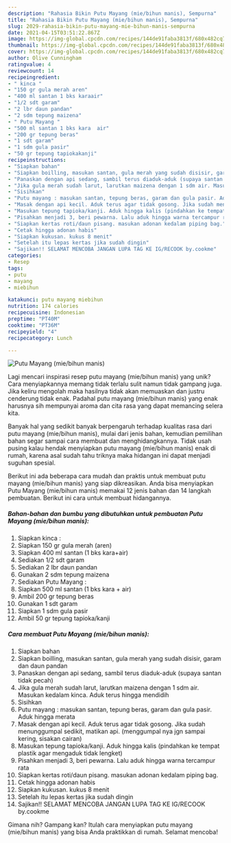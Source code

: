 ```yaml
---
description: "Rahasia Bikin Putu Mayang (mie/bihun manis), Sempurna"
title: "Rahasia Bikin Putu Mayang (mie/bihun manis), Sempurna"
slug: 2029-rahasia-bikin-putu-mayang-mie-bihun-manis-sempurna
date: 2021-04-15T03:51:22.867Z
image: https://img-global.cpcdn.com/recipes/144de91faba3813f/680x482cq70/putu-mayang-miebihun-manis-foto-resep-utama.jpg
thumbnail: https://img-global.cpcdn.com/recipes/144de91faba3813f/680x482cq70/putu-mayang-miebihun-manis-foto-resep-utama.jpg
cover: https://img-global.cpcdn.com/recipes/144de91faba3813f/680x482cq70/putu-mayang-miebihun-manis-foto-resep-utama.jpg
author: Olive Cunningham
ratingvalue: 4
reviewcount: 14
recipeingredient:
- " kinca "
- "150 gr gula merah aren"
- "400 ml santan 1 bks karaair"
- "1/2 sdt garam"
- "2 lbr daun pandan"
- "2 sdm tepung maizena"
- " Putu Mayang "
- "500 ml santan 1 bks kara  air"
- "200 gr tepung beras"
- "1 sdt garam"
- "1 sdm gula pasir"
- "50 gr tepung tapiokakanji"
recipeinstructions:
- "Siapkan bahan"
- "Siapkan boilling, masukan santan, gula merah yang sudah disisir, garam dan daun pandan"
- "Panaskan dengan api sedang, sambil terus diaduk-aduk (supaya santan tidak pecah)"
- "Jika gula merah sudah larut, larutkan maizena dengan 1 sdm air. Masukan kedalam kinca. Aduk terus hingga mendidih"
- "Sisihkan"
- "Putu mayang : masukan santan, tepung beras, garam dan gula pasir. Aduk hingga merata"
- "Masak dengan api kecil. Aduk terus agar tidak gosong. Jika sudah menunggumpal sedikit, matikan api. (menggumpal nya jgn sampai kering, sisakan cairan)"
- "Masukan tepung tapioka/kanji. Aduk hingga kalis (pindahkan ke tempat plastik agar mengaduk tidak lengket)"
- "Pisahkan menjadi 3, beri pewarna. Lalu aduk hingga warna tercampur rata"
- "Siapkan kertas roti/daun pisang. masukan adonan kedalam piping bag."
- "Cetak hingga adonan habis"
- "Siapkan kukusan. kukus 8 menit"
- "Setelah itu lepas kertas jika sudah dingin"
- "Sajikan!! SELAMAT MENCOBA JANGAN LUPA TAG KE IG/RECOOK by.cookme"
categories:
- Resep
tags:
- putu
- mayang
- miebihun

katakunci: putu mayang miebihun 
nutrition: 174 calories
recipecuisine: Indonesian
preptime: "PT40M"
cooktime: "PT36M"
recipeyield: "4"
recipecategory: Lunch

---
```



![Putu Mayang (mie/bihun manis)](https://img-global.cpcdn.com/recipes/144de91faba3813f/680x482cq70/putu-mayang-miebihun-manis-foto-resep-utama.jpg)

Lagi mencari inspirasi resep putu mayang (mie/bihun manis) yang unik? Cara menyiapkannya memang tidak terlalu sulit namun tidak gampang juga. Jika keliru mengolah maka hasilnya tidak akan memuaskan dan justru cenderung tidak enak. Padahal putu mayang (mie/bihun manis) yang enak harusnya sih mempunyai aroma dan cita rasa yang dapat memancing selera kita.



Banyak hal yang sedikit banyak berpengaruh terhadap kualitas rasa dari putu mayang (mie/bihun manis), mulai dari jenis bahan, kemudian pemilihan bahan segar sampai cara membuat dan menghidangkannya. Tidak usah pusing kalau hendak menyiapkan putu mayang (mie/bihun manis) enak di rumah, karena asal sudah tahu triknya maka hidangan ini dapat menjadi suguhan spesial.


Berikut ini ada beberapa cara mudah dan praktis untuk membuat putu mayang (mie/bihun manis) yang siap dikreasikan. Anda bisa menyiapkan Putu Mayang (mie/bihun manis) memakai 12 jenis bahan dan 14 langkah pembuatan. Berikut ini cara untuk membuat hidangannya.

<!--inarticleads1-->

##### Bahan-bahan dan bumbu yang dibutuhkan untuk pembuatan Putu Mayang (mie/bihun manis):

1. Siapkan  kinca :
1. Siapkan 150 gr gula merah (aren)
1. Siapkan 400 ml santan (1 bks kara+air)
1. Sediakan 1/2 sdt garam
1. Sediakan 2 lbr daun pandan
1. Gunakan 2 sdm tepung maizena
1. Sediakan  Putu Mayang :
1. Siapkan 500 ml santan (1 bks kara + air)
1. Ambil 200 gr tepung beras
1. Gunakan 1 sdt garam
1. Siapkan 1 sdm gula pasir
1. Ambil 50 gr tepung tapioka/kanji




<!--inarticleads2-->

##### Cara membuat Putu Mayang (mie/bihun manis):

1. Siapkan bahan
1. Siapkan boilling, masukan santan, gula merah yang sudah disisir, garam dan daun pandan
1. Panaskan dengan api sedang, sambil terus diaduk-aduk (supaya santan tidak pecah)
1. Jika gula merah sudah larut, larutkan maizena dengan 1 sdm air. Masukan kedalam kinca. Aduk terus hingga mendidih
1. Sisihkan
1. Putu mayang : masukan santan, tepung beras, garam dan gula pasir. Aduk hingga merata
1. Masak dengan api kecil. Aduk terus agar tidak gosong. Jika sudah menunggumpal sedikit, matikan api. (menggumpal nya jgn sampai kering, sisakan cairan)
1. Masukan tepung tapioka/kanji. Aduk hingga kalis (pindahkan ke tempat plastik agar mengaduk tidak lengket)
1. Pisahkan menjadi 3, beri pewarna. Lalu aduk hingga warna tercampur rata
1. Siapkan kertas roti/daun pisang. masukan adonan kedalam piping bag.
1. Cetak hingga adonan habis
1. Siapkan kukusan. kukus 8 menit
1. Setelah itu lepas kertas jika sudah dingin
1. Sajikan!! SELAMAT MENCOBA JANGAN LUPA TAG KE IG/RECOOK by.cookme




Gimana nih? Gampang kan? Itulah cara menyiapkan putu mayang (mie/bihun manis) yang bisa Anda praktikkan di rumah. Selamat mencoba!
